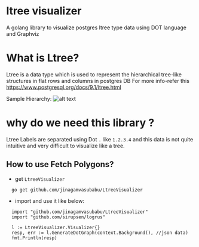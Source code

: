 # ltree  visualizer
A golang library to visualize postgres ltree type data using DOT language and Graphviz

# What is Ltree?
Ltree is a data type which is used to represent the hierarchical tree-like structures in flat rows and columns in postgres DB
For more info-refer this https://www.postgresql.org/docs/9.1/ltree.html

Sample Hierarchy:
![alt text](https://github.com/jinagamvasubabu/LtreeVisualizer/blob/main/examples/graph.png?raw=true)

# why do we need this library ?
Ltree Labels are separated using Dot `.` like `1.2.3.4` and this data is not quite intuitive and very difficult to visualize like a tree.

## How to use Fetch Polygons?
* get `LtreeVisualizer`
```
  go get github.com/jinagamvasubabu/LtreeVisualizer
```
* import and use it like below:
```
  import "github.com/jinagamvasubabu/LtreeVisualizer"
  import "github.com/sirupsen/logrus"
 
  l := LtreeVisualizer.Visualizer{}
  resp, err := l.GenerateDotGraph(context.Background(), //json data)
  fmt.Println(resp)
```
